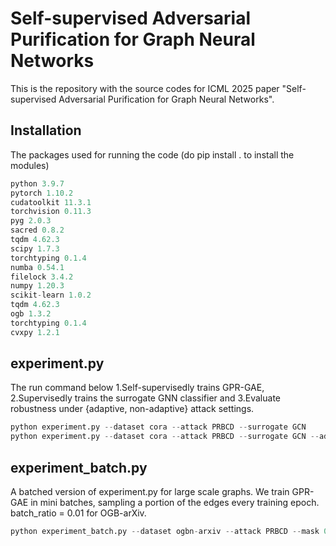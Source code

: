# Self-supervised Adversarial Purification for Graph Neural Networks
This is the repository with the source codes for ICML 2025 paper "Self-supervised Adversarial Purification for Graph Neural Networks".


## Installation
The packages used for running the code (do pip install . to install the modules)
```python
python 3.9.7
pytorch 1.10.2
cudatoolkit 11.3.1
torchvision 0.11.3
pyg 2.0.3
sacred 0.8.2
tqdm 4.62.3
scipy 1.7.3
torchtyping 0.1.4
numba 0.54.1
filelock 3.4.2
numpy 1.20.3
scikit-learn 1.0.2
tqdm 4.62.3
ogb 1.3.2
torchtyping 0.1.4
cvxpy 1.2.1
```

## experiment.py
The run command below
1.Self-supervisedly trains GPR-GAE, 
2.Supervisedly trains the surrogate GNN classifier and 
3.Evaluate robustness under {adaptive, non-adaptive} attack settings.

```python
python experiment.py --dataset cora --attack PRBCD --surrogate GCN
python experiment.py --dataset cora --attack PRBCD --surrogate GCN --adaptive
```

## experiment_batch.py
A batched version of experiment.py for large scale graphs. We train GPR-GAE in mini batches, sampling a portion of the edges every training epoch. batch_ratio = 0.01 for OGB-arXiv. 

```python
python experiment_batch.py --dataset ogbn-arxiv --attack PRBCD --mask 0.5 --batch_ratio 0.01 --surrogate GCN
```


